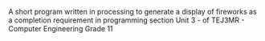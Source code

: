 A short program written in processing to generate a display of fireworks as a completion requirement in programming section Unit 3 - of TEJ3MR - Computer Engineering Grade 11
